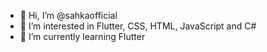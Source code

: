 - 👋 Hi, I’m @sahkaofficial
- 👀 I’m interested in Flutter, CSS, HTML, JavaScript and C#
- 🌱 I’m currently learning Flutter


